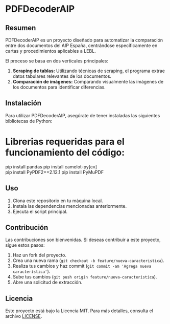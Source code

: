 # PDFDecoderAIP

## Resumen
PDFDecoderAIP es un proyecto diseñado para automatizar la comparación entre dos documentos del AIP España, centrándose específicamente en cartas y procedimientos aplicables a LEBL.

El proceso se basa en dos verticales principales:

1. **Scraping de tablas:** Utilizando técnicas de scraping, el programa extrae datos tabulares relevantes de los documentos.
2. **Comparación de imágenes:** Comparando visualmente las imágenes de los documentos para identificar diferencias.

## Instalación
Para utilizar PDFDecoderAIP, asegúrate de tener instaladas las siguientes bibliotecas de Python:



# Librerias requeridas para el funcionamiento del código:

pip install pandas
pip install camelot-py[cv]   
pip install PyPDF2==2.12.1
pip install PyMuPDF

## Uso
1. Clona este repositorio en tu máquina local.
2. Instala las dependencias mencionadas anteriormente.
3. Ejecuta el script principal.

## Contribución
Las contribuciones son bienvenidas. Si deseas contribuir a este proyecto, sigue estos pasos:

1. Haz un fork del proyecto.
2. Crea una nueva rama (`git checkout -b feature/nueva-caracteristica`).
3. Realiza tus cambios y haz commit (`git commit -am 'Agrega nueva característica'`).
4. Sube tus cambios (`git push origin feature/nueva-caracteristica`).
5. Abre una solicitud de extracción.

## Licencia
Este proyecto está bajo la Licencia MIT. Para más detalles, consulta el archivo [LICENSE](LICENSE).
